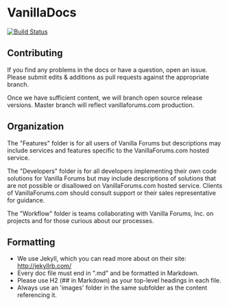 VanillaDocs
===========

[![Build Status](http://img.shields.io/travis/vanillaforums/VanillaDocs/gh-pages.svg?style=flat)](https://travis-ci.org/vanillaforums/VanillaDocs)

## Contributing

If you find any problems in the docs or have a question, open an issue. Please submit edits & additions as pull requests against the appropriate branch.

Once we have sufficient content, we will branch open source release versions. Master branch will reflect vanillaforums.com production.

## Organization

The "Features" folder is for all users of Vanilla Forums but descriptions may include services and features specific to the VanillaForums.com hosted service.

The "Developers" folder is for all developers implementing their own code solutions for Vanilla Forums but may include descriptions of solutions that are not possible or disallowed on VanillaForums.com hosted service. Clients of VanillaForums.com should consult support or their sales representative for guidance.

The "Workflow" folder is teams collaborating with Vanilla Forums, Inc. on projects and for those curious about our processes.

## Formatting

* We use Jekyll, which you can read more about on their site: http://jekyllrb.com/
* Every doc file must end in ".md" and be formatted in Markdown.
* Please use H2 (## in Markdown) as your top-level headings in each file.
* Always use an 'images' folder in the same subfolder as the content referencing it.

